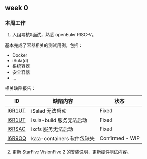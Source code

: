 ## week 0

### 本周工作

1. 入组考核&面试，熟悉 openEuler RISC-V。

基本完成了容器相关的测试用例，包括：
- Docker
- iSula(d)
- 系统容器
- 安全容器
- ...

相关缺陷报告：

|ID|缺陷内容|状态|
|-|-|-|
|[I6R1UT](https://gitee.com/openeuler/RISC-V/issues/I6R1UT)|iSulad 无法启动|Fixed|
|[I6R1UT](https://gitee.com/openeuler/RISC-V/issues/I6RDWA)|isula-build 服务无法启动|Fixed|
|[I6RSAC](https://gitee.com/openeuler/RISC-V/issues/I6RSAC)|lxcfs 服务无法启动|Fixed|
|[I6R9OQ](https://gitee.com/openeuler/RISC-V/issues/I6R9OQ)|kata-containers 软件包缺失|Confirmed - WIP|

2. 更新 StarFive VisionFive 2 的安装说明，更新硬件测试内容。